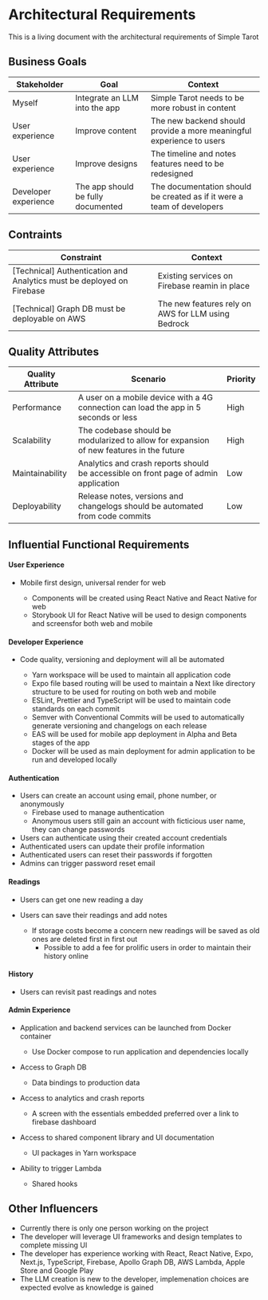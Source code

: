 # Architectural Requirements

This is a living document with the architectural requirements of Simple Tarot


## Business Goals

| Stakeholder                 | Goal                                                                                         | Context                                                                                              |
| --------------------------- | -------------------------------------------------------------------------------------------- | ---------------------------------------------------------------------------------------------------- |
| Myself                      | Integrate an LLM into the app                                        | Simple Tarot needs to be more robust in content |
| User experience             | Improve content                                                      | The new backend should provide a more meaningful experience to users |
| User experience             | Improve designs                                                      | The timeline and notes features need to be redesigned |
| Developer experience        | The app should be fully documented                                   | The documentation should be created as if it were a team of developers |

## Contraints

| Constraint                                                              | Context                                                                                                                              |
| ----------------------------------------------------------------------- | ------------------------------------------------------------------------------------------------------------------------------------ |
| [Technical] Authentication and Analytics must be deployed on Firebase   | Existing services on Firebase reamin in place |
| [Technical] Graph DB must be deployable on AWS                          | The new features rely on AWS for LLM using Bedrock |

## Quality Attributes

| Quality Attribute | Scenario                                                                                                      | Priority |
| ----------------- | ------------------------------------------------------------------------------------------------------------- | -------- |
| Performance       | A user on a mobile device with a 4G connection can load the app in 5 seconds or less                         | High     |
| Scalability       | The codebase should be modularized to allow for expansion of new features in the future                      | High     |
| Maintainability   | Analytics and crash reports should be accessible on front page of admin application                           | Low      |
| Deployability     | Release notes, versions and changelogs should be automated from code commits                                  | Low      |

## Influential Functional Requirements

#### User Experience

- Mobile first design, universal render for web

    - Components will be created using React Native and React Native for web
    - Storybook UI for React Native will be used to design components and screensfor both web and mobile

#### Developer Experience

- Code quality, versioning and deployment will all be automated

    - Yarn workspace will be used to maintain all application code
    - Expo file based routing will be used to maintain a Next like directory structure to be used for routing on both web and mobile
    - ESLint, Prettier and TypeScript will be used to maintain code standards on each commit
    - Semver with Conventional Commits will be used to automatically generate versioning and changelogs on each release
    - EAS will be used for mobile app deployment in Alpha and Beta stages of the app
    - Docker will be used as main deployment for admin application to be run and developed locally

#### Authentication

- Users can create an account using email, phone number, or anonymously
    - Firebase used to manage authentication
    - Anonymous users still gain an account with ficticious user name, they can change passwords
- Users can authenticate using their created account credentials
- Authenticated users can update their profile information
- Authenticated users can reset their passwords if forgotten
- Admins can trigger password reset email 

#### Readings

- Users can get one new reading a day

- Users can save their readings and add notes
    - If storage costs become a concern new readings will be saved as old ones are deleted first in first out
        - Possible to add a fee for prolific users in order to maintain their history online

#### History

- Users can revisit past readings and notes

#### Admin Experience

- Application and backend services can be launched from Docker container
    - Use Docker compose to run application and dependencies locally

- Access to Graph DB
    - Data bindings to production data

- Access to analytics and crash reports
    - A screen with the essentials embedded preferred over a link to firebase dashboard

- Access to shared component library and UI documentation
    - UI packages in Yarn workspace

- Ability to trigger Lambda
    - Shared hooks


## Other Influencers

- Currently there is only one person working on the project
- The developer will leverage UI frameworks and design templates to complete missing UI 
- The developer has experience working with React, React Native, Expo, Next.js, TypeScript, Firebase, Apollo Graph DB, AWS Lambda, Apple Store and Google Play
- The LLM creation is new to the developer, implemenation choices are expected evolve as knowledge is gained
